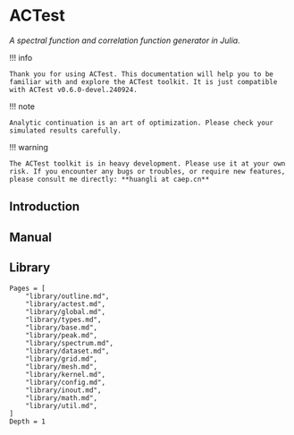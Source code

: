 # ACTest

*A spectral function and correlation function generator in Julia.*

!!! info

    Thank you for using ACTest. This documentation will help you to be familiar with and explore the ACTest toolkit. It is just compatible with ACTest v0.6.0-devel.240924.

!!! note

    Analytic continuation is an art of optimization. Please check your simulated results carefully.

!!! warning

    The ACTest toolkit is in heavy development. Please use it at your own risk. If you encounter any bugs or troubles, or require new features, please consult me directly: **huangli at caep.cn**

## Introduction

## Manual

## Library

```@contents
Pages = [
    "library/outline.md",
    "library/actest.md",
    "library/global.md",
    "library/types.md",
    "library/base.md",
    "library/peak.md",
    "library/spectrum.md",
    "library/dataset.md",
    "library/grid.md",
    "library/mesh.md",
    "library/kernel.md",
    "library/config.md",
    "library/inout.md",
    "library/math.md",
    "library/util.md",
]
Depth = 1
```
